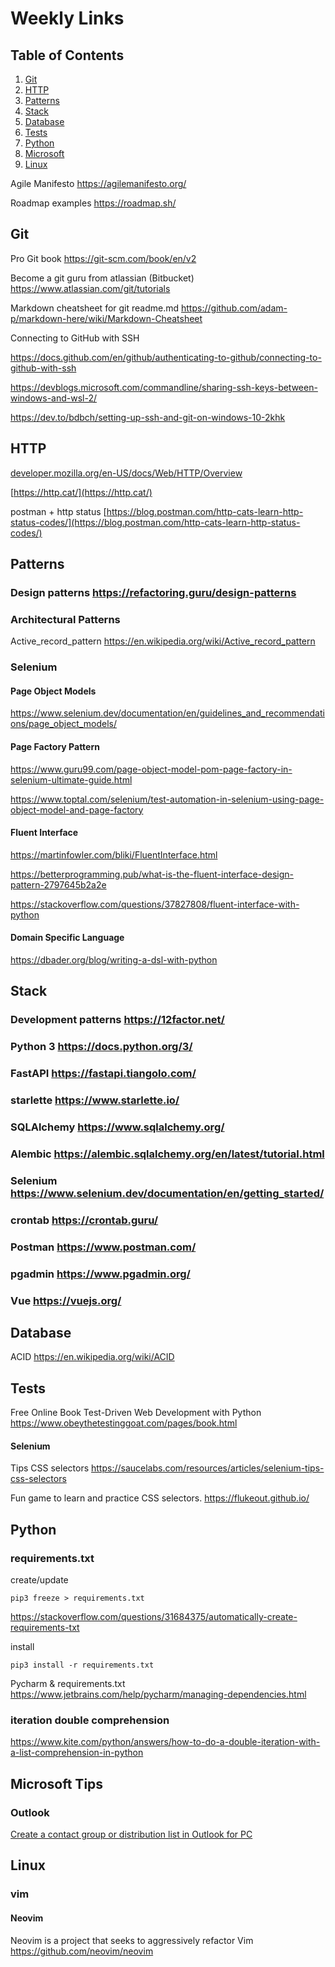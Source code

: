# Weekly Links
## Table of Contents

1. [Git](#git)
2. [HTTP](#http)
3. [Patterns](#patterns)
4. [Stack](#stack)
5. [Database](#database)
6. [Tests](#tests)
7. [Python](#python)
8. [Microsoft](#microsoft-tips)
9. [Linux](#linux)

Agile Manifesto https://agilemanifesto.org/

Roadmap examples https://roadmap.sh/

## Git

Pro Git book
https://git-scm.com/book/en/v2

Become a git guru from atlassian (Bitbucket)
https://www.atlassian.com/git/tutorials
 
Markdown cheatsheet for git readme.md
https://github.com/adam-p/markdown-here/wiki/Markdown-Cheatsheet

Connecting to GitHub with SSH

https://docs.github.com/en/github/authenticating-to-github/connecting-to-github-with-ssh

https://devblogs.microsoft.com/commandline/sharing-ssh-keys-between-windows-and-wsl-2/

https://dev.to/bdbch/setting-up-ssh-and-git-on-windows-10-2khk

## HTTP

[developer.mozilla.org/en-US/docs/Web/HTTP/Overview](https://developer.mozilla.org/en-US/docs/Web/HTTP/Overview)

[https://http.cat/](https://http.cat/)


postman + http status [https://blog.postman.com/http-cats-learn-http-status-codes/](https://blog.postman.com/http-cats-learn-http-status-codes/)
 

## Patterns

### Design patterns https://refactoring.guru/design-patterns

### Architectural Patterns
Active_record_pattern https://en.wikipedia.org/wiki/Active_record_pattern


### Selenium

#### Page Object Models

https://www.selenium.dev/documentation/en/guidelines_and_recommendations/page_object_models/

 
#### Page Factory Pattern

https://www.guru99.com/page-object-model-pom-page-factory-in-selenium-ultimate-guide.html

https://www.toptal.com/selenium/test-automation-in-selenium-using-page-object-model-and-page-factory


#### Fluent Interface

https://martinfowler.com/bliki/FluentInterface.html

https://betterprogramming.pub/what-is-the-fluent-interface-design-pattern-2797645b2a2e

https://stackoverflow.com/questions/37827808/fluent-interface-with-python

#### Domain Specific Language

https://dbader.org/blog/writing-a-dsl-with-python

 

## Stack

### Development patterns https://12factor.net/

### Python 3 https://docs.python.org/3/
 

### FastAPI https://fastapi.tiangolo.com/

### starlette https://www.starlette.io/

### SQLAlchemy https://www.sqlalchemy.org/
 

### Alembic https://alembic.sqlalchemy.org/en/latest/tutorial.html


### Selenium https://www.selenium.dev/documentation/en/getting_started/
 

### crontab https://crontab.guru/
 

### Postman https://www.postman.com/


### pgadmin https://www.pgadmin.org/
 

### Vue https://vuejs.org/

## Database
ACID https://en.wikipedia.org/wiki/ACID

## Tests
Free Online Book Test-Driven Web Development with Python
https://www.obeythetestinggoat.com/pages/book.html

#### Selenium
Tips CSS selectors
https://saucelabs.com/resources/articles/selenium-tips-css-selectors

Fun game to learn and practice CSS selectors.
https://flukeout.github.io/

## Python 
### requirements.txt

create/update
    
    pip3 freeze > requirements.txt

https://stackoverflow.com/questions/31684375/automatically-create-requirements-txt

install

    pip3 install -r requirements.txt

Pycharm & requirements.txt
https://www.jetbrains.com/help/pycharm/managing-dependencies.html


### iteration double comprehension

https://www.kite.com/python/answers/how-to-do-a-double-iteration-with-a-list-comprehension-in-python

## Microsoft Tips
### Outlook

[Create a contact group or distribution list in Outlook for PC](https://support.microsoft.com/en-us/office/create-a-contact-group-or-distribution-list-in-outlook-for-pc-88ff6c60-0a1d-4b54-8c9d-9e1a71bc3023)

## Linux
### vim
#### Neovim
Neovim is a project that seeks to aggressively refactor Vim  https://github.com/neovim/neovim

